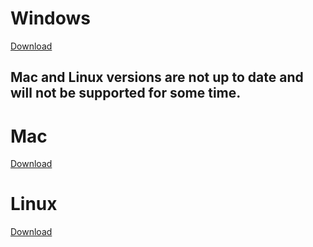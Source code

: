 # Windows
[Download](http://www.docs.peauproductions.com/MCC/MAPIR_Camera_Control.exe)

## Mac and Linux versions are not up to date and will not be supported for some time.

# Mac
[Download](http://www.docs.peauproductions.com/MCC/MAPIR_Camera_Control_MAC)

# Linux
[Download](http://www.docs.peauproductions.com/MCC/MAPIR_Camera_Control)
